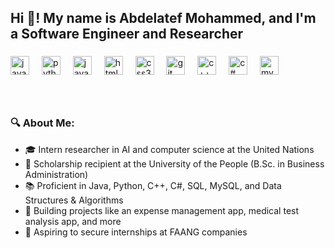<h2 align="left">Hi 👋! My name is Abdelatef Mohammed, and I'm a Software Engineer and Researcher </h2>

###

<div align="center">
  
</div>

###

<div align="left">
  <img src="https://cdn.jsdelivr.net/gh/devicons/devicon/icons/java/java-original.svg" height="30" alt="java logo"  />
  <img width="12" />
  <img src="https://cdn.jsdelivr.net/gh/devicons/devicon/icons/python/python-original.svg" height="30" alt="python logo"  />
  <img width="12" />
  <img src="https://cdn.jsdelivr.net/gh/devicons/devicon/icons/javascript/javascript-original.svg" height="30" alt="javascript logo"  />
  <img width="12" />
  <img src="https://cdn.jsdelivr.net/gh/devicons/devicon/icons/html5/html5-original.svg" height="30" alt="html5 logo"  />
  <img width="12" />
  <img src="https://cdn.jsdelivr.net/gh/devicons/devicon/icons/css3/css3-original.svg" height="30" alt="css3 logo"  />
  <img width="12" />
  <img src="https://cdn.jsdelivr.net/gh/devicons/devicon/icons/git/git-original.svg" height="30" alt="git logo"  />
  <img width="12" />
  <img src="https://cdn.jsdelivr.net/gh/devicons/devicon/icons/cplusplus/cplusplus-original.svg" height="30" alt="c++ logo"  />
  <img width="12" />
  <img src="https://cdn.jsdelivr.net/gh/devicons/devicon/icons/csharp/csharp-original.svg" height="30" alt="c# logo"  />
  <img width="12" />
  <img src="https://cdn.jsdelivr.net/gh/devicons/devicon/icons/mysql/mysql-original.svg" height="30" alt="mysql logo"  />
  <img width="12" />
</div>

###

<div align="left">
</div>

###

<br clear="both">

###

<h3>🔍 About Me:</h3>
<ul>
  <li>🎓 Intern researcher in AI and computer science at the United Nations</li>
  <li>📘 Scholarship recipient at the University of the People (B.Sc. in Business Administration)</li>
  <li>📚 Proficient in Java, Python, C++, C#, SQL, MySQL, and Data Structures & Algorithms</li>
  <li>🚀 Building projects like an expense management app, medical test analysis app, and more</li>
  <li>🌟 Aspiring to secure internships at FAANG companies</li>
</ul>
